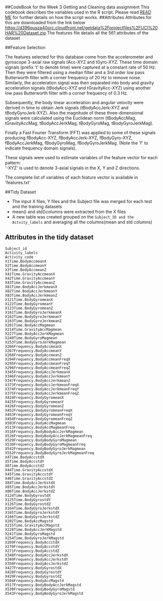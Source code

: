 ##CodeBook for the Week 3 Getting and Cleaning data assignment
This codebook describes the variables used in the R script. Please read [READ ME](README.md) for further details on how the script works.
##Attributes
Attributes for this are downloaded from the link below
https://d396qusza40orc.cloudfront.net/getdata%2Fprojectfiles%2FUCI%20HAR%20Dataset.zip 
The features file details all the 561 attributes of the dataset

##Feature Selection 


The features selected for this database come from the accelerometer and gyroscope 3-axial raw signals tAcc-XYZ and tGyro-XYZ. These time domain signals (prefix 't' to denote time) were captured at a constant rate of 50 Hz. Then they were filtered using a median filter and a 3rd order low pass Butterworth filter with a corner frequency of 20 Hz to remove noise. Similarly, the acceleration signal was then separated into body and gravity acceleration signals (tBodyAcc-XYZ and tGravityAcc-XYZ) using another low pass Butterworth filter with a corner frequency of 0.3 Hz. 

Subsequently, the body linear acceleration and angular velocity were derived in time to obtain Jerk signals (tBodyAccJerk-XYZ and tBodyGyroJerk-XYZ). Also the magnitude of these three-dimensional signals were calculated using the Euclidean norm (tBodyAccMag, tGravityAccMag, tBodyAccJerkMag, tBodyGyroMag, tBodyGyroJerkMag). 

Finally a Fast Fourier Transform (FFT) was applied to some of these signals producing fBodyAcc-XYZ, fBodyAccJerk-XYZ, fBodyGyro-XYZ, fBodyAccJerkMag, fBodyGyroMag, fBodyGyroJerkMag. (Note the 'f' to indicate frequency domain signals). 

These signals were used to estimate variables of the feature vector for each pattern:  
'-XYZ' is used to denote 3-axial signals in the X, Y and Z directions.

The complete list of variables of each feature vector is available in 'features.txt'

##Tidy Dataset
* The input X files, Y files and the Subject file was merged for each test and the training datasets
* mean() and std()columns were extracted from the X files
* A new table was created grouped on the ```Subject_ID and the Actvity_labels``` and averaging all the columns(mean and std
columns)

## Attributes in the tidy dataset
```
Subject_id
Activity_labels
Activity_code
X1Time.BodyAccmeanX
X2Time.BodyAccmeanY
X3Time.BodyAccmeanZ
X41Time.GravityAccmeanX
X42Time.GravityAccmeanY
X43Time.GravityAccmeanZ
X81Time.BodyAccJerkmeanX
X82Time.BodyAccJerkmeanY
X83Time.BodyAccJerkmeanZ
X121Time.BodyGyromeanX
X122Time.BodyGyromeanY
X123Time.BodyGyromeanZ
X161Time.BodyGyroJerkmeanX
X162Time.BodyGyroJerkmeanY
X163Time.BodyGyroJerkmeanZ
X201Time.BodyAccMagmean
X214Time.GravityAccMagmean
X227Time.BodyAccJerkMagmean
X240Time.BodyGyroMagmean
X253Time.BodyGyroJerkMagmean
X266Frequency.BodyAccmeanX
X267Frequency.BodyAccmeanY
X268Frequency.BodyAccmeanZ
X294Frequency.BodyAccmeanFreqX
X295Frequency.BodyAccmeanFreqY
X296Frequency.BodyAccmeanFreqZ
X345Frequency.BodyAccJerkmeanX
X346Frequency.BodyAccJerkmeanY
X347Frequency.BodyAccJerkmeanZ
X373Frequency.BodyAccJerkmeanFreqX
X374Frequency.BodyAccJerkmeanFreqY
X375Frequency.BodyAccJerkmeanFreqZ
X424Frequency.BodyGyromeanX
X425Frequency.BodyGyromeanY
X426Frequency.BodyGyromeanZ
X452Frequency.BodyGyromeanFreqX
X453Frequency.BodyGyromeanFreqY
X454Frequency.BodyGyromeanFreqZ
X503Frequency.BodyAccMagmean
X513Frequency.BodyAccMagmeanFreq
X516Frequency.BodyBodyAccJerkMagmean
X526Frequency.BodyBodyAccJerkMagmeanFreq
X529Frequency.BodyBodyGyroMagmean
X539Frequency.BodyBodyGyroMagmeanFreq
X542Frequency.BodyBodyGyroJerkMagmean
X552Frequency.BodyBodyGyroJerkMagmeanFreq
X4Time.BodyAccstdX
X5Time.BodyAccstdY
X6Time.BodyAccstdZ
X44Time.GravityAccstdX
X45Time.GravityAccstdY
X46Time.GravityAccstdZ
X84Time.BodyAccJerkstdX
X85Time.BodyAccJerkstdY
X86Time.BodyAccJerkstdZ
X124Time.BodyGyrostdX
X125Time.BodyGyrostdY
X126Time.BodyGyrostdZ
X164Time.BodyGyroJerkstdX
X165Time.BodyGyroJerkstdY
X166Time.BodyGyroJerkstdZ
X202Time.BodyAccMagstd
X215Time.GravityAccMagstd
X228Time.BodyAccJerkMagstd
X241Time.BodyGyroMagstd
X254Time.BodyGyroJerkMagstd
X269Frequency.BodyAccstdX
X270Frequency.BodyAccstdY
X271Frequency.BodyAccstdZ
X348Frequency.BodyAccJerkstdX
X349Frequency.BodyAccJerkstdY
X350Frequency.BodyAccJerkstdZ
X427Frequency.BodyGyrostdX
X428Frequency.BodyGyrostdY
X429Frequency.BodyGyrostdZ
X504Frequency.BodyAccMagstd
X517Frequency.BodyBodyAccJerkMagstd
X530Frequency.BodyBodyGyroMagstd
X543Frequency.BodyBodyGyroJerkMagstd
```
